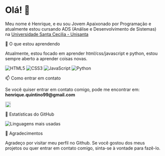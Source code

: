 # Olá! 👋

Meu nome é Henrique, e eu sou Jovem Apaixonado por Programação e atualmente estou cursando ADS (Análise e Desenvolvimento de Sistemas) na <a href="https://www.unisanta.br">Universidade Santa Cecilia - Unisanta</a>

🌱 O que estou aprendendo

Atualmente, estou focado em aprender html/css/javascript e python, estou sempre aberto a aprender coisas novas.

<p align="left">
  <img src="https://img.shields.io/badge/-HTML5-E34F26?style=flat-square&logo=html5&logoColor=white" alt="HTML5" />
  <img src="https://img.shields.io/badge/-CSS3-1572B6?style=flat-square&logo=css3&logoColor=white" alt="CSS3" />
  <img src="https://img.shields.io/badge/-JavaScript-F7DF1E?style=flat-square&logo=javascript&logoColor=black" alt="JavaScript" />
  <img src="https://img.shields.io/badge/-Python-3776AB?style=flat-square&logo=python&logoColor=white" alt="Python" />
</p>


📫 Como entrar em contato

<p>Se você quiser entrar em contato comigo, pode me encontrar em: <b>henrique.quintino99@gmail.com</b></p> <img align="center" src="https://img.icons8.com/color/48/000000/gmail-new.png" width="18" height="18"/>


👀 Estatísticas do GitHub




<p align="left">
  <img src="https://github-readme-stats.vercel.app/api/top-langs/?username=riqueamais&langs_count=6&layout=compact&theme=radical" alt="Linguagens mais usadas" />
</p>





🎉 Agradecimentos

Agradeço por visitar meu perfil no Github. Se você gostou dos meus projetos ou quer entrar em contato comigo, sinta-se à vontade para fazê-lo.
